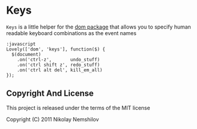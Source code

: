 # Keys

`Keys` is a little helper for the [dom package](/packages/dom) that allows
you to specify human readable keyboard combinations as the event names

    :javascript
    Lovely(['dom', 'keys'], function($) {
      $(document)
        .on('ctrl-z',       undo_stuff)
        .on('ctrl shift z', redo_stuff)
        .on('ctrl alt del', kill_em_all)
    });


## Copyright And License

This project is released under the terms of the MIT license

Copyright (C) 2011 Nikolay Nemshilov